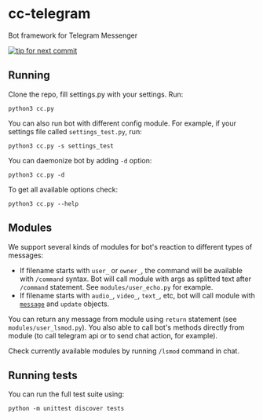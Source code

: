 # cc-telegram
Bot framework for Telegram Messenger

[![tip for next commit](https://tip4commit.com/projects/43141.svg)](https://tip4commit.com/github/aluminiumgeek/cc-telegram)

## Running ##
Clone the repo, fill settings.py with your settings. Run:

`python3 cc.py`

You can also run bot with different config module. For example, if your settings file called `settings_test.py`, run:

`python3 cc.py -s settings_test`

You can daemonize bot by adding `-d` option:

`python3 cc.py -d`

To get all available options check:

`python3 cc.py --help`

## Modules ##
We support several kinds of modules for bot's reaction to different types of messages:
* If filename starts with `user_` or `owner_`, the command will be available with `/command` syntax. Bot will call module with args as splitted text after `/command` statement. See `modules/user_echo.py` for example.
* If filename starts with `audio_`, `video_`, `text_`, etc, bot will call module with [`message`](https://core.telegram.org/bots/api#message) and `update` objects.

You can return any message from module using `return` statement (see `modules/user_lsmod.py`). You also able to call bot's methods directly from module (to call telegram api or to send chat action, for example).

Check currently available modules by running `/lsmod` command in chat.

## Running tests ##
You can run the full test suite using:

`python -m unittest discover tests`

